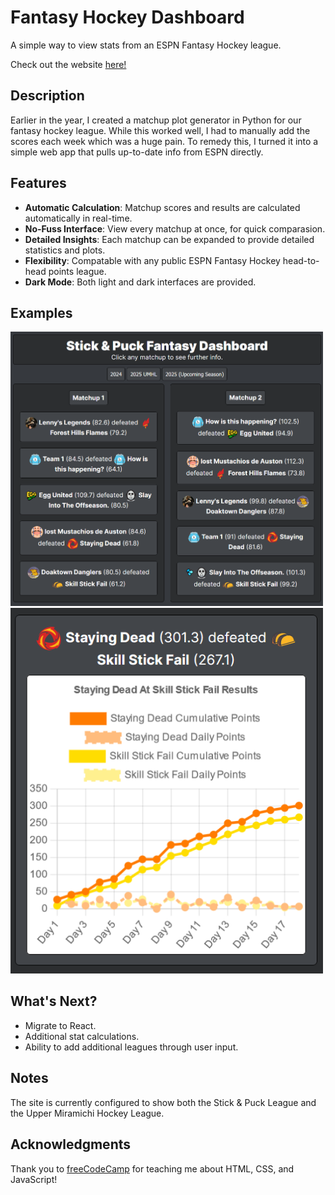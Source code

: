 # Fantasy Hockey Dashboard

A simple way to view stats from an ESPN Fantasy Hockey league.

Check out the website [here!](https://weakbox.github.io/Fantasy-Hockey-Dashboard/)

## Description

Earlier in the year, I created a matchup plot generator in Python for our fantasy hockey league. While this worked well, I had to manually add the scores each week which was a huge pain. To remedy this, I turned it into a simple web app that pulls up-to-date info from ESPN directly.

## Features

* **Automatic Calculation**: Matchup scores and results are calculated automatically in real-time.
* **No-Fuss Interface**: View every matchup at once, for quick comparasion.
* **Detailed Insights**: Each matchup can be expanded to provide detailed statistics and plots.
* **Flexibility**: Compatable with any public ESPN Fantasy Hockey head-to-head points league.
* **Dark Mode**: Both light and dark interfaces are provided.

## Examples

<img src="images\interface.png" width="500">
<img src="images\plot.png" width="500">

## What's Next?

* Migrate to React.
* Additional stat calculations.
* Ability to add additional leagues through user input.

## Notes

The site is currently configured to show both the Stick & Puck League and the Upper Miramichi Hockey League.

## Acknowledgments

Thank you to [freeCodeCamp](https://www.freecodecamp.org) for teaching me about HTML, CSS, and JavaScript!
